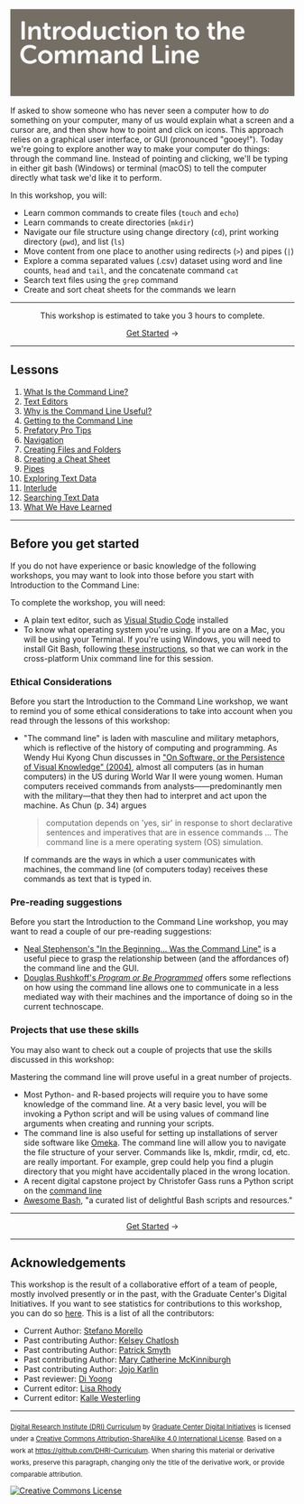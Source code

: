 ![Header image for the Command Line workshop](https://raw.githubusercontent.com/DHRI-Curriculum/command-line/v2.0/_django-meta/header%403x.png)


<!-- Testing for change -->

If asked to show someone who has never seen a computer how to *do* something on your computer, many of us would explain what a screen and a cursor are, and then show how to point and click on icons. This approach relies on a graphical user interface, or GUI (pronounced "gooey!"). Today we're going to explore another way to make your computer do things: through the command line. Instead of pointing and clicking, we'll be typing in either git bash (Windows) or terminal (macOS) to tell the computer directly what task we'd like it to perform.

In this workshop, you will:

- Learn common commands to create files (`touch` and `echo`)
- Learn commands to create directories (`mkdir`)
- Navigate our file structure using change directory (`cd`), print working directory (`pwd`), and list (`ls`)
- Move content from one place to another using redirects (`>`) and pipes (`|`)
- Explore a comma separated values (.csv) dataset using word and line counts, `head` and `tail`, and the concatenate command `cat`
- Search text files using the `grep` command
- Create and sort cheat sheets for the commands we learn

---

<p align="center">This workshop is estimated to take you 3 hours to complete.</p><p align="center"><a href="sections/01-what-is-the-command-line.md">Get Started</a> →</p>

---

## Lessons

1. [What Is the Command Line?](sections/01-what-is-the-command-line.md)
2. [Text Editors](sections/02-text-editors.md)
3. [Why is the Command Line Useful?](sections/03-why-is-the-command-line-useful.md)
4. [Getting to the Command Line](sections/04-getting-to-the-command-line.md)
5. [Prefatory Pro Tips](sections/05-prefatory-pro-tips.md)
6. [Navigation](sections/06-navigation.md)
7. [Creating Files and Folders](sections/07-creating-files-and-folders.md)
8. [Creating a Cheat Sheet](sections/08-creating-a-cheat-sheet.md)
9. [Pipes](sections/09-pipes.md)
10. [Exploring Text Data](sections/10-exploring-text-data.md)
11. [Interlude](sections/11-interlude.md)
12. [Searching Text Data](sections/12-searching-text-data.md)
13. [What We Have Learned](sections/13-what-we-have-learned.md)

---

## Before you get started

If you do not have experience or basic knowledge of the following workshops, you may want to look into those before you start with Introduction to the Command Line:

To complete the workshop, you will need:

- A plain text editor, such as [Visual Studio Code](https://github.com/DHRI-Curriculum/install/blob/v2.0/guides/visual-studio-code.md) installed
- To know what operating system you're using. If you are on a Mac, you will be using your Terminal. If you're using Windows, you will need to install Git Bash, following [these instructions](https://github.com/DHRI-Curriculum/install/blob/v2.0/guides/git.md), so that we can work in the cross-platform Unix command line for this session.

### Ethical Considerations

Before you start the Introduction to the Command Line workshop, we want to remind you of some ethical considerations to take into account when you read through the lessons of this workshop:

- "The command line" is laden with masculine and military metaphors, which is reflective of the history of computing and programming. As Wendy Hui Kyong Chun discusses in ["On Software, or the Persistence of Visual Knowledge" (2004)](https://doi.org/10.1162/1526381043320741), almost all computers (as in human computers) in the US during World War II were young women. Human computers received commands from analysts——predominantly men with the military—that they then had to interpret and act upon the machine. As Chun (p. 34) argues

    > computation depends on 'yes, sir' in response to short declarative sentences and imperatives that are in essence commands ... The command line is a mere operating system (OS) simulation.

  If commands are the ways in which a user communicates with machines, the command line (of computers today) receives these commands as text that is typed in.

### Pre-reading suggestions

Before you start the Introduction to the Command Line workshop, you may want to read a couple of our pre-reading suggestions:

- [Neal Stephenson's "In the Beginning... Was the Command Line"](http://cristal.inria.fr/~weis/info/commandline.html) is a useful piece to grasp the relationship between (and the affordances of) the command line and the GUI.
- [Douglas Rushkoff's *Program or Be Programmed*](https://rushkoff.com/books/program-or-be-programmed/) offers some reflections on how using the command line allows one to communicate in a less mediated way with their machines and the importance of doing so in the current technoscape.

### Projects that use these skills

You may also want to check out a couple of projects that use the skills discussed in this workshop:

Mastering the command line will prove useful in a great number of projects.

- Most Python- and R-based projects will require you to have some knowledge of the command line. At a very basic level, you will be invoking a Python script and will be using values of command line arguments when creating and running your scripts.
- The command line is also useful for setting up installations of server side software like [Omeka](www.omeka.org). The command line will allow you to navigate the file structure of your server. Commands like ls, mkdir, rmdir, cd, etc. are really important. For example, grep could help you find a plugin directory that you might have accidentally placed in the wrong location.
- A recent digital capstone project by Christofer Gass runs a Python script on the [command line](https://academicworks.cuny.edu/gc_etds/3786/)
- [Awesome Bash](https://github.com/awesome-lists/awesome-bash), "a curated list of delightful Bash scripts and resources."

---

<p align="center"><a href="sections/01-what-is-the-command-line.md">Get Started</a> →</p>

---

## Acknowledgements

This workshop is the result of a collaborative effort of a team of people, mostly involved presently or in the past, with the Graduate Center's Digital Initiatives. If you want to see statistics for contributions to this workshop, you can do so [here](https://www.github.com/DHRI-Curriculum/command-line/graphs/contributors). This is a list of all the contributors:

- Current Author: [Stefano Morello](https://github.com/smorello87)
- Past contributing Author: [Kelsey Chatlosh](https://github.com/kchatlosh)
- Past contributing Author: [Patrick Smyth](https://github.com/smythp)
- Past contributing Author: [Mary Catherine McKinniburgh](https://github.com/mckinniburgh)
- Past contributing Author: [Jojo Karlin](https://github.com/jojokarlin/)
- Past reviewer: [Di Yoong](https://github.com/dyoong)
- Current editor: [Lisa Rhody](https://github.com/lmrhody)
- Current editor: [Kalle Westerling](https://github.com/kallewesterling)

---

<sub>[Digital Research Institute (DRI) Curriculum](http://purl.org/dc/terms/) by [Graduate Center Digital Initiatives](https://gcdi.commons.gc.cuny.edu/) is licensed under a [Creative Commons Attribution-ShareAlike 4.0 International License](http://creativecommons.org/licenses/by-sa/4.0/). Based on a work at <https://github.com/DHRI-Curriculum>. When sharing this material or derivative works, preserve this paragraph, changing only the title of the derivative work, or provide comparable attribution.</sub>

[![Creative Commons License](https://i.creativecommons.org/l/by-sa/4.0/88x31.png)](http://creativecommons.org/licenses/by-sa/4.0/)
